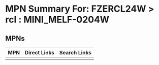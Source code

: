 



# MPN Summary For: FZERCL24W > rcl : MINI_MELF-0204W

## MPNs
  

|MPN|Direct Links|Search Links|
| :--- | :--- | :--- |
||||
